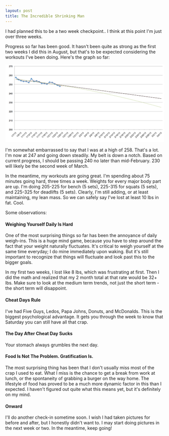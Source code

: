 ```yaml
---
layout: post
title: The Incredible Shrinking Man
---
```


I had planned this to be a two week checkpoint.. I think at this point I'm just over three weeks.

Progress so far has been good.  It hasn't been quite as strong as the first two weeks I did this in August, but that's to be expected considering the workouts I've been doing.  Here's the graph so far:

![So far so good](/images/shrinking.png)

I'm somewhat embarrassed to say that I was at a high of 258.  That's a lot.  I'm now at 247 and going down steadily.  My belt is down a notch.  Based on current progress, I should be passing 240 no later than mid-February.  230 will likely be the second week of March.

In the meantime, my workouts are going great.  I'm spending about 75 minutes going hard, three times a week.  Weights for every major body part are up.  I'm doing 205-225 for bench (5 sets), 225-315 for squats (5 sets), and 225-325 for deadlifts (5 sets).  Clearly, I'm still adding, or at least maintaining, my lean mass.  So we can safely say I've lost at least 10 lbs in fat.  Cool.

Some observations:

#### Weighing Yourself Daily Is Hard

One of the most surprising things so far has been the annoyance of daily weigh-ins.  This is a huge mind game, because you have to step around the fact that your weight naturally fluctuates.  It's critical to weigh yourself at the same time everyday; I do mine immediately upon waking.  But it's still important to recognize that things will fluctuate and look past this to the bigger goals.

In my first two weeks, I lost like 8 lbs, which was frustrating at first.  Then I did the math and realized that my 2 month total at that rate would be 32+ lbs.  Make sure to look at the medium term trends, not just the short term - the short term will disappoint.

#### Cheat Days Rule

I've had Five Guys, Ledos, Papa Johns, Donuts, and McDonalds.  This is the biggest psychological advantage.  It gets you through the week to know that Saturday you can still have all that crap.

#### The Day After Cheat Day Sucks

Your stomach always grumbles the next day.

#### Food Is Not The Problem.  Gratification Is.

The most surprising thing has been that I don't usually miss most of the crap I used to eat.  What I miss is the chance to get a break from work at lunch, or the spontaneity of grabbing a burger on the way home.  The lifestyle of food has proved to be a much more dynamic factor in this than I expected.  I haven't figured out quite what this means yet, but it's definitely on my mind.

#### Onward

I'll do another check-in sometime soon.  I wish I had taken pictures for before and after, but I honestly didn't want to.  I may start doing pictures in the next week or two.  In the meantime, keep going!

